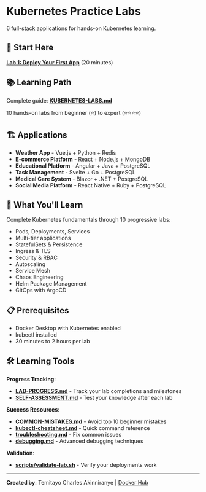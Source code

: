 # Kubernetes Practice Labs

6 full-stack applications for hands-on Kubernetes learning.

## 🚀 Start Here

**[Lab 1: Deploy Your First App](labs/01-weather-basics.md)** (20 minutes)

## 📚 Learning Path

Complete guide: **[KUBERNETES-LABS.md](KUBERNETES-LABS.md)**

10 hands-on labs from beginner (⭐) to expert (⭐⭐⭐⭐)

## 🏗️ Applications

- **Weather App** - Vue.js + Python + Redis
- **E-commerce Platform** - React + Node.js + MongoDB
- **Educational Platform** - Angular + Java + PostgreSQL
- **Task Management** - Svelte + Go + PostgreSQL
- **Medical Care System** - Blazor + .NET + PostgreSQL
- **Social Media Platform** - React Native + Ruby + PostgreSQL

## 🎯 What You'll Learn

Complete Kubernetes fundamentals through 10 progressive labs:
- Pods, Deployments, Services
- Multi-tier applications
- StatefulSets & Persistence
- Ingress & TLS
- Security & RBAC
- Autoscaling
- Service Mesh
- Chaos Engineering
- Helm Package Management
- GitOps with ArgoCD

## 📋 Prerequisites

- Docker Desktop with Kubernetes enabled
- kubectl installed
- 30 minutes to 2 hours per lab

## 🛠️ Learning Tools

**Progress Tracking**:
- **[LAB-PROGRESS.md](docs/learning/LAB-PROGRESS.md)** - Track your lab completions and milestones
- **[SELF-ASSESSMENT.md](docs/learning/SELF-ASSESSMENT.md)** - Test your knowledge after each lab

**Success Resources**:
- **[COMMON-MISTAKES.md](docs/learning/COMMON-MISTAKES.md)** - Avoid top 10 beginner mistakes
- **[kubectl-cheatsheet.md](kubectl-cheatsheet.md)** - Quick command reference
- **[troubleshooting.md](troubleshooting.md)** - Fix common issues
- **[debugging.md](debugging.md)** - Advanced debugging techniques

**Validation**:
- **[scripts/validate-lab.sh](scripts/validate-lab.sh)** - Verify your deployments work

---

**Created by**: Temitayo Charles Akinniranye | [Docker Hub](https://hub.docker.com/u/temitayocharles)

